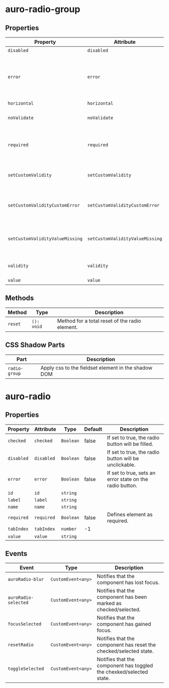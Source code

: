 # auro-radio-group

## Properties

| Property                        | Attribute                       | Type      | Default     | Description                                      |
|---------------------------------|---------------------------------|-----------|-------------|--------------------------------------------------|
| `disabled`                      | `disabled`                      | `boolean` | false       |                                                  |
| `error`                         | `error`                         | `String`  |             | When defined, sets persistent validity to `customError` and sets `setCustomValidity` = attribute value. |
| `horizontal`                    | `horizontal`                    | `boolean` | false       |                                                  |
| `noValidate`                    | `noValidate`                    | `Boolean` |             | If set, disables auto-validation on blur.        |
| `required`                      | `required`                      | `Boolean` | false       | Populates the `required` attribute on the element. Used for client-side validation. |
| `setCustomValidity`             | `setCustomValidity`             | `String`  |             | Sets a custom help text message to display for all validityStates. |
| `setCustomValidityCustomError`  | `setCustomValidityCustomError`  | `String`  |             | Custom help text message to display when validity = `customError`. |
| `setCustomValidityValueMissing` | `setCustomValidityValueMissing` | `String`  |             | Custom help text message to display when validity = `valueMissing`. |
| `validity`                      | `validity`                      | `String`  | "undefined" | Specifies the `validityState` this element is in. |
| `value`                         | `value`                         | `array`   | "undefined" |                                                  |

## Methods

| Method  | Type       | Description                                    |
|---------|------------|------------------------------------------------|
| `reset` | `(): void` | Method for a total reset of the radio element. |

## CSS Shadow Parts

| Part          | Description                                      |
|---------------|--------------------------------------------------|
| `radio-group` | Apply css to the fieldset element in the shadow DOM |


# auro-radio

## Properties

| Property   | Attribute  | Type      | Default | Description                                      |
|------------|------------|-----------|---------|--------------------------------------------------|
| `checked`  | `checked`  | `Boolean` | false   | If set to true, the radio button will be filled. |
| `disabled` | `disabled` | `Boolean` | false   | If set to true, the radio button will be unclickable. |
| `error`    | `error`    | `Boolean` | false   | If set to true, sets an error state on the radio button. |
| `id`       | `id`       | `string`  |         |                                                  |
| `label`    | `label`    | `string`  |         |                                                  |
| `name`     | `name`     | `string`  |         |                                                  |
| `required` | `required` | `Boolean` | false   | Defines element as required.                     |
| `tabIndex` | `tabIndex` | `number`  | -1      |                                                  |
| `value`    | `value`    | `string`  |         |                                                  |

## Events

| Event                | Type               | Description                                      |
|----------------------|--------------------|--------------------------------------------------|
| `auroRadio-blur`     | `CustomEvent<any>` | Notifies that the component has lost focus.      |
| `auroRadio-selected` | `CustomEvent<any>` | Notifies that the component has been marked as checked/selected. |
| `focusSelected`      | `CustomEvent<any>` | Notifies that the component has gained focus.    |
| `resetRadio`         | `CustomEvent<any>` | Notifies that the component has reset the checked/selected state. |
| `toggleSelected`     | `CustomEvent<any>` | Notifies that the component has toggled the chexked/selected state. |
